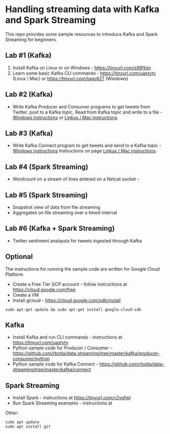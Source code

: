 # Handling streaming data with Kafka and Spark Streaming
This repo provides some sample resources to introduce Kafka and Spark Streaming for beginners.

## Lab #1 (Kafka)
1. Install Kafka on Linux or on Windows - https://tinyurl.com/s98fbtq
2. Learn some basic Kafka CLI commands - https://tinyurl.com/uastytv (Linux / Mac) or https://tinyurl.com/tago627 (Windows)

## Lab #2 (Kafka)
* Write Kafka Producer and Consumer programs to get tweets from Twitter, post to a Kafka topic, Read from Kafka topic and write to a file - [Windows instructions](https://github.com/rbotla/data-streaming/tree/master/kafka/producer-consumer/python#instructions-on-windows) or [Linkux / Mac instructions](https://github.com/rbotla/data-streaming/tree/master/kafka/producer-consumer/python#instructions-on-linux---debian-9).

## Lab #3 (Kafka)
* Write Kafka Connect program to get tweets and send to a Kafka topic - [Windows instructions](https://github.com/rbotla/data-streaming/tree/master/kafka/connect#instructions-on-windows) Instructions on page [Linkux / Mac instructions](https://github.com/rbotla/data-streaming/tree/master/kafka/connect#instructions-on-linux---debian-9).

## Lab #4 (Spark Streaming)
* Wordcount on a stream of lines entered on a Netcat socket - 

## Lab #5 (Spark Streaming)
* Snapshot view of data from file streaming
* Aggregates on file streaming over a timed interval

## Lab #6 (Kafka + Spark Streaming)
* Twitter sentiment analaysis for tweets ingested through Kafka

## Optional
The instructions for running the sample code are written for Google Cloud Platform.

* Create a Free Tier GCP account - follow instructions at https://cloud.google.com/free
* Create a VM
* Install gcloud - https://cloud.google.com/sdk/install

```
sudo apt-get update && sudo apt-get install google-cloud-sdk
```

## Kafka
* Install Kafka and run CLI commands - instructions at https://tinyurl.com/uastytv
* Python sample code for Producer / Consumer - https://github.com/rbotla/data-streaming/tree/master/kafka/producer-consumer/python
* Python sample code for Kafka Connect - https://github.com/rbotla/data-streaming/tree/master/kafka/connect

## Spark Streaming
* Install Spark - instructions at https://tinyurl.com/v2vqfwl
* Run Spark Streaming examples - instructions at 

Other:

```
sudo apt update
sudo apt install git
```